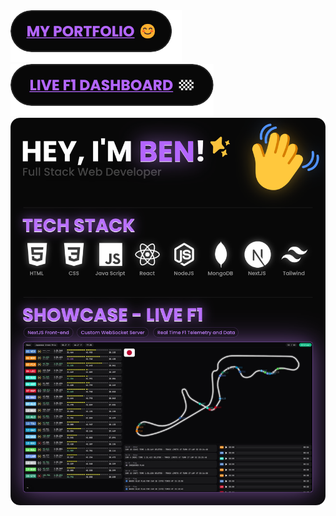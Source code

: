 
<div>
<a href="https://ben-portfolio-green.vercel.app/?talent=coder" target="_blank">
<img src="https://raw.githubusercontent.com/bennnzo/bennnzo/main/assets/portfolio-button.png" alt="Porfolio Button">
</a>
<a href="https://live-f1.com" target="_blank">
<img src="https://raw.githubusercontent.com/bennnzo/bennnzo/main/assets/live-f1-button.png" alt="Live F1 Button">
</a>
<img src="https://raw.githubusercontent.com/bennnzo/bennnzo/main/assets/readme_image.png" alt="Readme Image">
</div>

<!-- <div style="display:flex;gap:0.5rem;">
<a style="background:rgb(8 8 8); cursor: pointer; color:rgb(179 101 254); border-radius:100px; border:2px solid rgba(255, 255, 255, 0.1); padding: 4px 13px 6px 13px; font-weight: 600;">My Portfolio 😊</a>
<a style="background:rgb(8 8 8); cursor: pointer; color:rgb(179 101 254); border-radius:100px; border:2px solid rgba(255, 255, 255, 0.1); padding: 4px 13px 6px 13px; font-weight: 600;">Live F1 Dashboard 🏁</a>
</div> -->